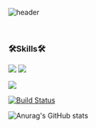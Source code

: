 ![header](https://capsule-render.vercel.app/api?type=waving&color=gradient&customColorList=0,1,4,3&height=300&section=header&text=Dabeen%20Jung&fontSize=90)


<br/>
<p align="center">
  
### 🛠Skills🛠

<img src="https://img.shields.io/badge/Spring-6DB33F?style=for-the-badge&logo=Spring&logoColor=white">  <img src="https://img.shields.io/badge/MySQL-4479A1?style=for-the-badge&logo=MySQL&logoColor=white"> 

<img src="https://img.shields.io/badge/Python-3766AB?style=flat-square&logo=Python&logoColor=white"/>


[![Build Status](https://travis-ci.org/joemccann/dillinger.svg?branch=master)](https://travis-ci.org/joemccann/dillinger)

![Anurag's GitHub stats](https://github-readme-stats.vercel.app/api?username=dabeen-jung&show_icons=true&theme=radical)

</p>
